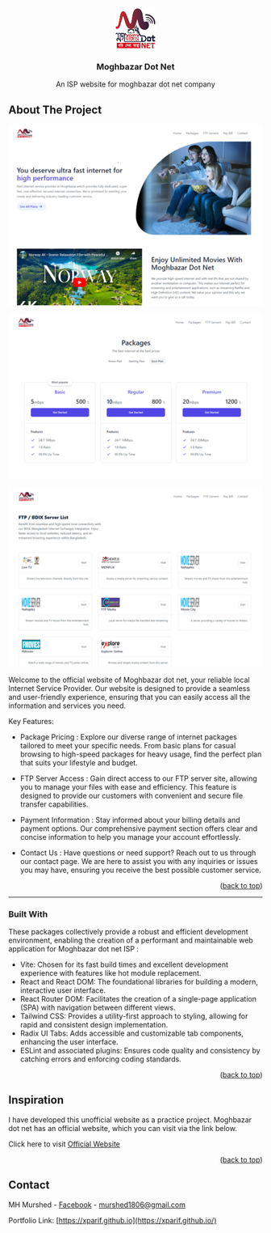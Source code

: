 <!-- PROJECT LOGO -->
<br />
<div align="center">
  <a href="https://github.com/othneildrew/Best-README-Template">
    <img src="public/logo.png" alt="Logo" width="80" height="80">
  </a>

  <h3 align="center">Moghbazar Dot Net</h3>

  <p align="center">
    An ISP website for moghbazar dot net company
  </p>
</div>

<!-- ABOUT THE PROJECT -->

## About The Project

![Screenshot 1](screenshots/screenshot1.png)

![Screenshot 2](screenshots/screenshot2.png)

![Screenshot 3](screenshots/screenshot3.png)

Welcome to the official website of Moghbazar dot net, your reliable local Internet Service Provider. Our website is designed to provide a seamless and user-friendly experience, ensuring that you can easily access all the information and services you need.

Key Features:

- Package Pricing : Explore our diverse range of internet packages tailored to meet your specific needs. From basic plans for casual browsing to high-speed packages for heavy usage, find the perfect plan that suits your lifestyle and budget.

- FTP Server Access : Gain direct access to our FTP server site, allowing you to manage your files with ease and efficiency. This feature is designed to provide our customers with convenient and secure file transfer capabilities.

- Payment Information : Stay informed about your billing details and payment options. Our comprehensive payment section offers clear and concise information to help you manage your account effortlessly.

- Contact Us : Have questions or need support? Reach out to us through our contact page. We are here to assist you with any inquiries or issues you may have, ensuring you receive the best possible customer service.

<p align="right">(<a href="#readme-top">back to top</a>)</p>
<hr>

<!-- BUILT WITH -->

### Built With

These packages collectively provide a robust and efficient development environment, enabling the creation of a performant and maintainable web application for Moghbazar dot net ISP :

- Vite: Chosen for its fast build times and excellent development experience with features like hot module replacement.
- React and React DOM: The foundational libraries for building a modern, interactive user interface.
- React Router DOM: Facilitates the creation of a single-page application (SPA) with navigation between different views.
- Tailwind CSS: Provides a utility-first approach to styling, allowing for rapid and consistent design implementation.
- Radix UI Tabs: Adds accessible and customizable tab components, enhancing the user interface.
- ESLint and associated plugins: Ensures code quality and consistency by catching errors and enforcing coding standards.

<p align="right">(<a href="#readme-top">back to top</a>)</p>

<!-- INSPRIATION -->

## Inspiration

I have developed this unofficial website as a practice project. Moghbazar dot net has an official website, which you can visit via the link below.

Click here to visit [Official Website](https://moghbazar.net/)

<p align="right">(<a href="#readme-top">back to top</a>)</p>

<!-- CONTACT -->

## Contact

MH Murshed - [Facebook](https://facebook.com/mh.murshed.75) - murshed1806@gmail.com

Portfolio Link: [https://xparif.github.io](https://xparif.github.io/)

